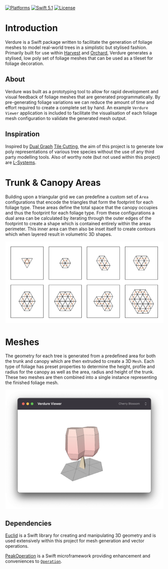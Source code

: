 [![Platforms](https://img.shields.io/badge/platforms-iOS%20|%20Mac-lightgray.svg)]()
[![Swift 5.1](https://img.shields.io/badge/swift-5.1-red.svg?style=flat)](https://developer.apple.com/swift)
[![License](https://img.shields.io/badge/license-MIT-lightgrey.svg)](https://opensource.org/licenses/MIT)


# Introduction
Verdure is a Swift package written to facilitate the generation of foliage meshes to model real-world trees in a simplistic but stylised fashion. Primarily built for use within [Harvest](https://github.com/zilmarinen/Harvest) and [Orchard](https://github.com/zilmarinen/Orchard), Verdure generates a stylised, low poly set of foliage meshes that can be used as a tileset for foliage decoration.

## About
Verdure was built as a prototyping tool to allow for rapid development and visual feedback of foliage meshes that are generated programmatically. By pre-generating foliage variations we can reduce the amount of time and effort required to create a complete set by hand. An example `Verdure Viewer` application is included to facilitate the visualisation of each foliage mesh configuration to validate the generated mesh output.

## Inspiration
Inspired by [Dual Graph](https://en.wikipedia.org/wiki/Dual_graph#Variations) [Tile Cutting](https://twitter.com/OskSta/status/1448248658865049605), the aim of this project is to generate low poly representations of various tree species without the use of any third party modelling tools. Also of worthy note (but not used within this project) are [L-Systems](https://en.wikipedia.org/wiki/L-system).

# Trunk & Canopy Areas
Building upon a triangular grid we can predefine a custom set of `Area` configurations that encode the triangles that form the footprint for each foliage type. These areas define the total space that the canopy occupies and thus the footprint for each foliage type. From these configurations a dual area can be calculated by iterating through the outer edges of the footprint to create a shape which is contained entirely within the areas perimeter. This inner area can then also be inset itself to create contours which when layered result in volumetric 3D shapes.


![Trunk and Canopy Areas](Images/trunk_canopy_areas.png)

# Meshes
The geometry for each tree is generated from a predefined area for both the trunk and canopy which are then extruded to create a 3D `Mesh`. Each type of foliage has preset properties to determine the height, profile and radius for the canopy as well as the area, radius and height of the trunk. These two meshes are then combined into a single instance representing the finished foliage mesh.

![Verdure Viewer](Images/verdure_viewer.png)

## Dependencies
[Euclid](https://github.com/nicklockwood/Euclid) is a Swift library for creating and manipulating 3D geometry and is used extensively within this project for mesh generation and vector operations.

[PeakOperation](https://github.com/3Squared/PeakOperation) is a Swift microframework providing enhancement and conveniences to [`Operation`](https://developer.apple.com/documentation/foundation/operation). 

